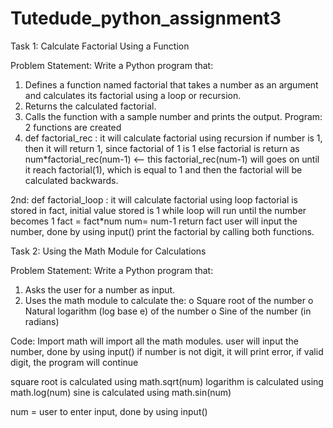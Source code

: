 # Tutedude_python_assignment3
Task 1: Calculate Factorial Using a Function 

Problem Statement: Write a Python program that:
1.   Defines a function named factorial that takes a number as an argument and calculates its factorial using a loop or recursion.
2.   Returns the calculated factorial.
3.   Calls the function with a sample number and prints the output.
Program:
2 functions are created
1. def factorial_rec : it will calculate factorial using recursion
if number is 1, then it will return 1, since factorial of 1 is 1
else
factorial is return as num*factorial_rec(num-1) <-- this factorial_rec(num-1) will goes on until it reach factorial(1), which is equal to 1 and then the factorial will be calculated backwards.

2nd: def factorial_loop : it will calculate factorial using loop
factorial is stored in fact, initial value stored is 1
while loop will run until the number becomes 1
  fact = fact*num
  num= num-1
return fact
user will input the number, done by using input()
print the factorial by calling both functions.


Task 2: Using the Math Module for Calculations
 
Problem Statement: Write a Python program that:
1.   Asks the user for a number as input.
2.   Uses the math module to calculate the:
o   Square root of the number
o   Natural logarithm (log base e) of the number
o   Sine of the number (in radians)

Code:
Import math will import all the math modules.
user will input the number, done by using input()
if number is not digit, it will print error, if valid digit, the program will continue

square root is calculated using math.sqrt(num)
logarithm is calculated using math.log(num)
sine is calculated using math.sin(num)

  

num = user to enter input, done by using input()
